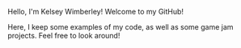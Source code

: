 Hello, I'm Kelsey Wimberley! Welcome to my GitHub!

Here, I keep some examples of my code, as well as some game jam projects. Feel free to look around!

<!---
kelseywimberley/kelseywimberley is a ✨ special ✨ repository because its `README.md` (this file) appears on your GitHub profile.
You can click the Preview link to take a look at your changes.
--->
